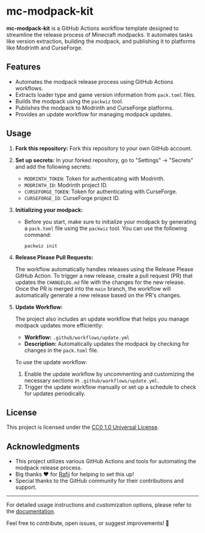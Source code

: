# mc-modpack-kit

**mc-modpack-kit** is a GitHub Actions workflow template designed to streamline the release process of Minecraft modpacks. It automates tasks like version extraction, building the modpack, and publishing it to platforms like Modrinth and CurseForge.

## Features

- Automates the modpack release process using GitHub Actions workflows.
- Extracts loader type and game version information from `pack.toml` files.
- Builds the modpack using the `packwiz` tool.
- Publishes the modpack to Modrinth and CurseForge platforms.
- Provides an update workflow for managing modpack updates.

## Usage

1. **Fork this repository:** Fork this repository to your own GitHub account.

2. **Set up secrets:** In your forked repository, go to "Settings" -> "Secrets" and add the following secrets:

   - `MODRINTH_TOKEN`: Token for authenticating with Modrinth.
   - `MODRINTH_ID`: Modrinth project ID.
   - `CURSEFORGE_TOKEN`: Token for authenticating with CurseForge.
   - `CURSEFORGE_ID`: CurseForge project ID.

3. **Initializing your modpack:**

   - Before you start, make sure to initialize your modpack by generating a `pack.toml` file using the `packwiz` tool. You can use the following command:
     ```
     packwiz init
     ```

4. **Release Please Pull Requests:**

   The workflow automatically handles releases using the Release Please GitHub Action. To trigger a new release, create a pull request (PR) that updates the `CHANGELOG.md` file with the changes for the new release. Once the PR is merged into the `main` branch, the workflow will automatically generate a new release based on the PR's changes.

5. **Update Workflow:**

   The project also includes an update workflow that helps you manage modpack updates more efficiently:

   - **Workflow:** `.github/workflows/update.yml`
   - **Description:** Automatically updates the modpack by checking for changes in the `pack.toml` file.

   To use the update workflow:

   1. Enable the update workflow by uncommenting and customizing the necessary sections in `.github/workflows/update.yml`.
   2. Trigger the update workflow manually or set up a schedule to check for updates periodically.

## License

This project is licensed under the [CC0 1.0 Universal License](LICENSE).

## Acknowledgments

- This project utilizes various GitHub Actions and tools for automating the modpack release process.
- Big thanks ❤️ for [Rafii](https://github.com/Rafii2198) for helping to set this up!
- Special thanks to the GitHub community for their contributions and support.

---

For detailed usage instructions and customization options, please refer to the [documentation](https://github.com/yourusername/mc-modpack-kit/wiki).

Feel free to contribute, open issues, or suggest improvements! 🚀
